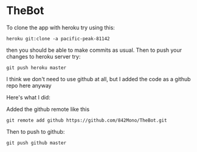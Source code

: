 # TheBot

To clone the app with heroku try using this:

`heroku git:clone -a pacific-peak-81142`

then you should be able to make commits as usual. Then to push your changes to heroku server try:

`git push heroku master`

I think we don't need to use github at all, but I added the code as a github repo here anyway

Here's what I did:

Added the github remote like this

`git remote add github https://github.com/842Mono/TheBot.git`

Then to push to github:

`git push github master`
